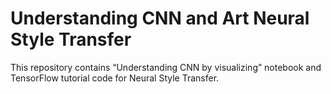 # Understanding CNN and Art Neural Style Transfer 

This repository contains “Understanding CNN by visualizing” notebook and TensorFlow tutorial code for Neural Style Transfer. 

